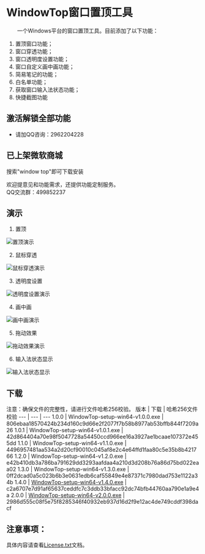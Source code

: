 # WindowTop窗口置顶工具
&emsp;&emsp;一个Windows平台的窗口置顶工具。目前添加了以下功能：   

1. 置顶窗口功能；
2. 窗口穿透功能；
3. 窗口透明度设置功能；
4. 窗口自定义画中画功能；
5. 简易笔记的功能；
6. 白名单功能；
7. 获取窗口输入法状态功能；
8. 快捷截图功能

## 激活解锁全部功能
* 请加QQ咨询：2962204228

## 已上架微软商城
搜索"window top"即可下载安装

欢迎提意见和功能需求，还提供功能定制服务。  
QQ交流群：499852237

## 演示
1. 置顶

![置顶演示](https://qthub.com/img/窗口置顶工具/置顶演示.gif)

2. 鼠标穿透

![鼠标穿透演示](https://qthub.com/img/窗口置顶工具/鼠标穿透演示.gif)

3. 透明度设置

![透明度设置演示](https://qthub.com/img/窗口置顶工具/透明度演示.gif)

4. 画中画

![画中画演示](https://qthub.com/img/窗口置顶工具/画中画开启演示.gif)

5. 拖动效果

![拖动效果演示](https://qthub.com/img/窗口置顶工具/拖动演示-长版.gif)

6. 输入法状态显示

![输入法状态显示](https://user-images.githubusercontent.com/20763914/185793023-03a1f4f8-99c5-4d12-8166-c22c5581827c.gif)

## 下载
注意：确保文件的完整性，请进行文件哈希256校验。
 版本 | 下载 | 哈希256文件校验
 --- | --- | ---
1.0.0 | WindowTop-setup-win64-v1.0.0.exe | 806ebaa18570424b234d160c9d66e2f2077f7b58b8977ab53bffb844f7209a26
1.0.1 | WindowTop-setup-win64-v1.0.1.exe | 42d864404a70e98f5047728a54450ccd966ee16a3927ae1bcaae107372e455dd
1.1.0 | WindowTop-setup-win64-v1.1.0.exe | 4496957481aa534a2d20cf90010c045af8e2c4e64ffd1faa80c5e35b8b421766
1.2.0 | WindowTop-setup-win64-v1.2.0.exe | e42b410db3a786ba791629dd3293aafdaa4a210d3d208b76a86d75bd022eaa02
1.3.0 | WindowTop-setup-win64-v1.3.0.exe | 0ff2dcad0a5c023b6b3e0631edb6caf55849e4e87371c7980dad753e1122a34b
1.4.0 | [WindowTop-setup-win64-v1.4.0.exe](https://github.com/aeagean/WindowOnTop/releases/download/1.4.0/WindowTop-setup-win64-v1.4.0.exe) | c2a6707e7d91af65637ceddfc7c3ddb33bfacc92dc74bfb44760aa790e1a9e4a
2.0.0 | [WindowTop-setup-win64-v2.0.0.exe](https://github.com/aeagean/WindowTop/releases/download/v2.0.0/WindowTop-setup-win64-v2.0.0.exe) | 2986d555c08f5e75f8285346f40932eb937d16d2f9e12ac4de749cddf398dacf

## 注意事项：
具体内容请查看[License.txt](License.txt)文档。
